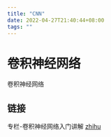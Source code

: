 ```yaml
---
title: "CNN"
date: 2022-04-27T21:40:44+08:00
tags: ""
---
```


# 卷积神经网络

卷积神经网络

## 链接

专栏-卷积神经网络入门讲解 [zhihu](https://zhuanlan.zhihu.com/c_141391545)

